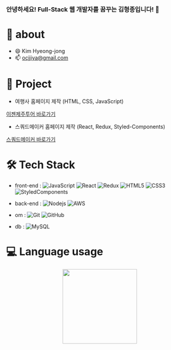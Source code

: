 ### 안녕하세요! Full-Stack 웹 개발자를 꿈꾸는 김형종입니다! 👋

# 🚀 about

- 😄 Kim Hyeong-jong
- 📫 ocjjiya@gmail.com

# 👯 Project
- 여행사 홈페이지 제작 (HTML, CSS, JavaScript)
  
 <a href="https://ocjji.github.io/Team-project-VanillaJS/index.html" target="_blank">이젠제주투어 바로가기</a>

- 스쿼드메이커 홈페이지 제작 (React, Redux, Styled-Components)
  
 <a href="https://ocjji.github.io/TP_FSM/" target="_blank">스쿼드메이커 바로가기</a>


# 🛠 Tech Stack

- front-end : ![JavaScript](https://img.shields.io/badge/-JavaScript-black?style=flat-square&logo=javascript)
![React](https://img.shields.io/badge/-React-black?style=flat-square&logo=react)
![Redux](https://img.shields.io/badge/-Redux-black?style=flat-square&logo=redux)
![HTML5](https://img.shields.io/badge/-HTML5-E34F26?style=flat-square&logo=html5&logoColor=white)
![CSS3](https://img.shields.io/badge/-CSS3-1572B6?style=flat-square&logo=css3)
![StyledComponents](https://img.shields.io/badge/styled%20components-DB7093?style=flat-square&logo=styled-components&logoColor=white)


- back-end : ![Nodejs](https://img.shields.io/badge/-Nodejs-black?style=flat-square&logo=Node.js)
![AWS](https://img.shields.io/badge/-AWS-000?&logo=Amazon-AWS&logoColor=F90)
- om : ![Git](https://img.shields.io/badge/-Git-black?style=flat-square&logo=git)
![GitHub](https://img.shields.io/badge/-GitHub-181717?style=flat-square&logo=github)
- db : ![MySQL](https://img.shields.io/badge/-MySQL-black?style=flat-square&logo=mysql&logoColor=white)


# 💻 Language usage

<div align="center">
    <img height="200px" src="https://github-readme-stats-api-holic-x.vercel.app/api/top-langs/?username=Ocjji&theme=gruvbox_light&layout=compact"/>
</div>




<!--
**Ocjji/Ocjji** is a ✨ _special_ ✨ repository because its `README.md` (this file) appears on your GitHub profile.
Here are some ideas to get you started:

- 🔭 I’m currently working on ...
- 🌱 I’m currently learning ...
- 👯 I’m looking to collaborate on ...
- 🤔 I’m looking for help with ...
- 💬 Ask me about ...
- 📫 How to reach me: ...
- 😄 Pronouns: ...
- ⚡ Fun fact: ...
-->
